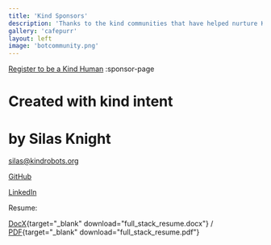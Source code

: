 ```yaml
---
title: 'Kind Sponsors'
description: 'Thanks to the kind communities that have helped nurture Kind Robots'
gallery: 'cafepurr'
layout: left
image: 'botcommunity.png'
---
```

[Register to be a Kind Human](/register)
:sponsor-page
# Created with kind intent

# by Silas Knight

[silas@kindrobots.org](silas@kindrobots.com)

[GitHub](https://github.com/silasfelinus/)

[LinkedIn](https://www.linkedin.com/in/silas-knight/)

Resume:

[DocX](/resume/full_stack_resume.docx){target="\_blank" download="full_stack_resume.docx"} / [PDF](/resume/full_stack_resume.pdf){target="\_blank" download="full_stack_resume.pdf"}
